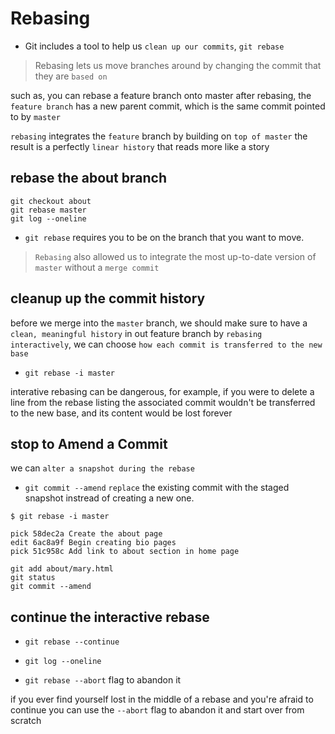 # Rebasing

- Git includes a tool to help us `clean up our commits`, `git rebase`

> Rebasing lets us move branches around by changing the commit that they are `based on`

such as, you can rebase a feature branch onto master
after rebasing, the `feature branch` has a new parent commit, which is the same commit pointed to by `master`

`rebasing` integrates the `feature` branch by building on `top of master`
the result is a perfectly `linear history` that reads more like a story

## rebase the about branch

```
git checkout about
git rebase master
git log --oneline
```

- `git rebase` requires you to be on the branch that you want to move.

> `Rebasing` also allowed us to integrate the most up-to-date version of `master` without a `merge commit`

## cleanup up the commit history

before we merge into the `master` branch, we should make sure to have a `clean, meaningful history` in out feature branch
by `rebasing interactively`, we can choose `how each commit is transferred to the new base`

- `git rebase -i master`

interative rebasing can be dangerous, for example, if you were to delete a line from the rebase listing
the associated commit wouldn't  be transferred to the new base, and its content would be lost forever

## stop to Amend a Commit

we can `alter a snapshot during the rebase`

- `git commit --amend`
  `replace` the existing commit with the staged snapshot instread of creating a new one.

```
$ git rebase -i master

pick 58dec2a Create the about page
edit 6ac8a9f Begin creating bio pages
pick 51c958c Add link to about section in home page

git add about/mary.html
git status
git commit --amend
```

## continue the interactive rebase

- `git rebase --continue`
- `git log --oneline`

- `git rebase --abort` flag to abandon it

if you ever find yourself lost in the middle of a rebase and you're afraid to continue
you can use the `--abort` flag to abandon it and start over from scratch
